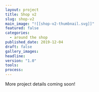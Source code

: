 ```yaml
---
layout: project
title: Shop v2
slug: shop-v2
main_image: "![[shop-v2-thumbnail.svg]]"
featured: false
categories:
  - around the shop
published_date: 2019-12-04
draft: false
gallery_images: 
headline: 
version: "1.0"
tools:
process:
---
```


More project details coming soon!